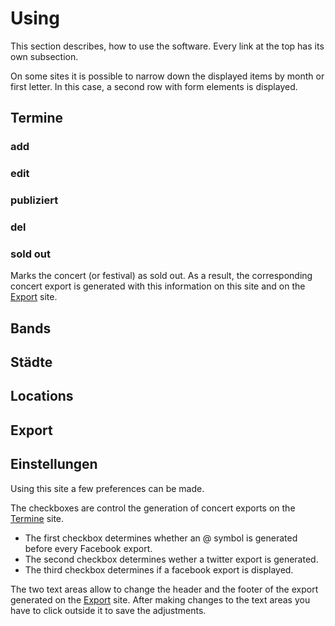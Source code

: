# Using
This section describes, how to use the software. Every link at the top has its own subsection.

On some sites it is possible to narrow down the displayed items by month or first letter. In this case, a second row with form elements is displayed.
## Termine

### add

### edit

### publiziert

### del

### sold out
Marks the concert (or festival) as sold out. As a result, the corresponding concert export is generated with this information on this site and on the [Export](#export) site.
## Bands

## Städte

## Locations

## Export

## Einstellungen
Using this site a few preferences can be made.

The checkboxes are control the generation of concert exports on the [Termine](#termine) site.
* The first checkbox determines whether an @ symbol is generated before every Facebook export.
* The second checkbox determines wether a twitter export is generated.
* The third checkbox determines if a facebook export is displayed.

The two text areas allow to change the header and the footer of the export generated on the [Export](#export) site. After making changes to the text areas you have to click outside it to save the adjustments.
